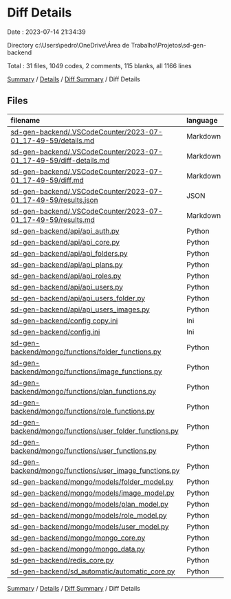 # Diff Details

Date : 2023-07-14 21:34:39

Directory c:\\Users\\pedro\\OneDrive\\Área de Trabalho\\Projetos\\sd-gen-backend

Total : 31 files,  1049 codes, 2 comments, 115 blanks, all 1166 lines

[Summary](results.md) / [Details](details.md) / [Diff Summary](diff.md) / Diff Details

## Files
| filename | language | code | comment | blank | total |
| :--- | :--- | ---: | ---: | ---: | ---: |
| [sd-gen-backend/.VSCodeCounter/2023-07-01_17-49-59/details.md](/sd-gen-backend/.VSCodeCounter/2023-07-01_17-49-59/details.md) | Markdown | 35 | 0 | 6 | 41 |
| [sd-gen-backend/.VSCodeCounter/2023-07-01_17-49-59/diff-details.md](/sd-gen-backend/.VSCodeCounter/2023-07-01_17-49-59/diff-details.md) | Markdown | 9 | 0 | 6 | 15 |
| [sd-gen-backend/.VSCodeCounter/2023-07-01_17-49-59/diff.md](/sd-gen-backend/.VSCodeCounter/2023-07-01_17-49-59/diff.md) | Markdown | 12 | 0 | 7 | 19 |
| [sd-gen-backend/.VSCodeCounter/2023-07-01_17-49-59/results.json](/sd-gen-backend/.VSCodeCounter/2023-07-01_17-49-59/results.json) | JSON | 1 | 0 | 0 | 1 |
| [sd-gen-backend/.VSCodeCounter/2023-07-01_17-49-59/results.md](/sd-gen-backend/.VSCodeCounter/2023-07-01_17-49-59/results.md) | Markdown | 22 | 0 | 7 | 29 |
| [sd-gen-backend/api/api_auth.py](/sd-gen-backend/api/api_auth.py) | Python | 12 | 0 | 1 | 13 |
| [sd-gen-backend/api/api_core.py](/sd-gen-backend/api/api_core.py) | Python | 6 | 0 | 0 | 6 |
| [sd-gen-backend/api/api_folders.py](/sd-gen-backend/api/api_folders.py) | Python | 54 | 0 | 2 | 56 |
| [sd-gen-backend/api/api_plans.py](/sd-gen-backend/api/api_plans.py) | Python | 92 | 0 | 10 | 102 |
| [sd-gen-backend/api/api_roles.py](/sd-gen-backend/api/api_roles.py) | Python | 40 | 0 | 3 | 43 |
| [sd-gen-backend/api/api_users.py](/sd-gen-backend/api/api_users.py) | Python | 39 | 0 | -4 | 35 |
| [sd-gen-backend/api/api_users_folder.py](/sd-gen-backend/api/api_users_folder.py) | Python | 68 | 0 | 9 | 77 |
| [sd-gen-backend/api/api_users_images.py](/sd-gen-backend/api/api_users_images.py) | Python | 58 | 1 | 5 | 64 |
| [sd-gen-backend/config copy.ini](/sd-gen-backend/config%20copy.ini) | Ini | 17 | 0 | 4 | 21 |
| [sd-gen-backend/config.ini](/sd-gen-backend/config.ini) | Ini | 8 | 0 | 1 | 9 |
| [sd-gen-backend/mongo/functions/folder_functions.py](/sd-gen-backend/mongo/functions/folder_functions.py) | Python | 103 | 0 | 11 | 114 |
| [sd-gen-backend/mongo/functions/image_functions.py](/sd-gen-backend/mongo/functions/image_functions.py) | Python | 3 | 0 | 1 | 4 |
| [sd-gen-backend/mongo/functions/plan_functions.py](/sd-gen-backend/mongo/functions/plan_functions.py) | Python | 61 | 0 | 8 | 69 |
| [sd-gen-backend/mongo/functions/role_functions.py](/sd-gen-backend/mongo/functions/role_functions.py) | Python | 48 | 0 | 3 | 51 |
| [sd-gen-backend/mongo/functions/user_folder_functions.py](/sd-gen-backend/mongo/functions/user_folder_functions.py) | Python | 73 | 0 | 7 | 80 |
| [sd-gen-backend/mongo/functions/user_functions.py](/sd-gen-backend/mongo/functions/user_functions.py) | Python | 55 | 0 | 4 | 59 |
| [sd-gen-backend/mongo/functions/user_image_functions.py](/sd-gen-backend/mongo/functions/user_image_functions.py) | Python | 26 | 0 | 4 | 30 |
| [sd-gen-backend/mongo/models/folder_model.py](/sd-gen-backend/mongo/models/folder_model.py) | Python | 28 | 0 | 4 | 32 |
| [sd-gen-backend/mongo/models/image_model.py](/sd-gen-backend/mongo/models/image_model.py) | Python | 45 | 0 | 4 | 49 |
| [sd-gen-backend/mongo/models/plan_model.py](/sd-gen-backend/mongo/models/plan_model.py) | Python | 18 | 0 | 3 | 21 |
| [sd-gen-backend/mongo/models/role_model.py](/sd-gen-backend/mongo/models/role_model.py) | Python | 8 | 0 | 2 | 10 |
| [sd-gen-backend/mongo/models/user_model.py](/sd-gen-backend/mongo/models/user_model.py) | Python | 1 | 0 | 0 | 1 |
| [sd-gen-backend/mongo/mongo_core.py](/sd-gen-backend/mongo/mongo_core.py) | Python | 45 | 0 | 3 | 48 |
| [sd-gen-backend/mongo/mongo_data.py](/sd-gen-backend/mongo/mongo_data.py) | Python | 37 | 1 | 3 | 41 |
| [sd-gen-backend/redis_core.py](/sd-gen-backend/redis_core.py) | Python | 13 | 0 | -2 | 11 |
| [sd-gen-backend/sd_automatic/automatic_core.py](/sd-gen-backend/sd_automatic/automatic_core.py) | Python | 12 | 0 | 3 | 15 |

[Summary](results.md) / [Details](details.md) / [Diff Summary](diff.md) / Diff Details